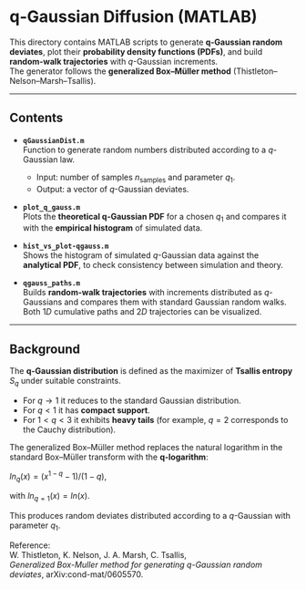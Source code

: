 # q-Gaussian Diffusion (MATLAB)

This directory contains MATLAB scripts to generate **q-Gaussian random deviates**, plot their **probability density functions (PDFs)**, and build **random-walk trajectories** with $q$-Gaussian increments.  
The generator follows the **generalized Box–Müller method** (Thistleton–Nelson–Marsh–Tsallis).

---

## Contents

- **`qGaussianDist.m`**  
  Function to generate random numbers distributed according to a $q$-Gaussian law.  
  - Input: number of samples $n_{\text{samples}}$ and parameter $q_1$.  
  - Output: a vector of $q$-Gaussian deviates.

- **`plot_q_gauss.m`**  
  Plots the **theoretical q-Gaussian PDF** for a chosen $q_1$ and compares it with the **empirical histogram** of simulated data.

- **`hist_vs_plot-qgauss.m`**  
  Shows the histogram of simulated $q$-Gaussian data against the **analytical PDF**, to check consistency between simulation and theory.

- **`qgauss_paths.m`**  
  Builds **random-walk trajectories** with increments distributed as $q$-Gaussians and compares them with standard Gaussian random walks.  
  Both $1D$ cumulative paths and $2D$ trajectories can be visualized.

---

## Background

The **q-Gaussian distribution** is defined as the maximizer of **Tsallis entropy** $S_q$ under suitable constraints.  
- For $q \to 1$ it reduces to the standard Gaussian distribution.  
- For $q < 1$ it has **compact support**.  
- For $1 < q < 3$ it exhibits **heavy tails** (for example, $q = 2$ corresponds to the Cauchy distribution).  

The generalized Box–Müller method replaces the natural logarithm in the standard Box–Müller transform with the **q-logarithm**: 

$ln_q(x) = (x^{1-q} - 1) / (1 - q)$,   

with   $ln_{q=1}(x) = ln(x)$.

This produces random deviates distributed according to a $q$-Gaussian with parameter $q_1$.

Reference:  
W. Thistleton, K. Nelson, J. A. Marsh, C. Tsallis,  
*Generalized Box-Muller method for generating $q$-Gaussian random deviates*, arXiv:cond-mat/0605570.
